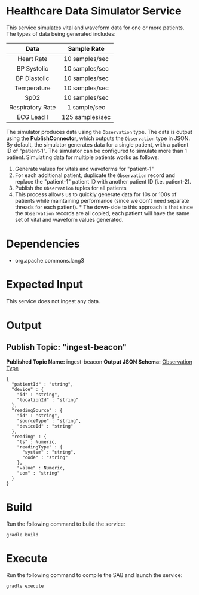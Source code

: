 # Healthcare Data Simulator Service

This service simulates vital and waveform data for one or more patients. The types of data being generated includes: 

| Data | Sample Rate |
| :---: | :---: |
| Heart Rate | 10 samples/sec |
| BP Systolic | 10 samples/sec |
| BP Diastolic | 10 samples/sec |
| Temperature | 10 samples/sec |
| Sp02 | 10 samples/sec |
| Respiratory Rate | 1 sample/sec |
| ECG Lead I | 125 samples/sec |

The simulator produces data using the `Observation` type. The data is output using the **PublishConnector**, which outputs the `Observation` type in JSON. By default, the simulator generates data for a single patient, with a patient ID of "patient-1". The simulator can be configured to simulate more than 1 patient. Simulating data for multiple patients works as follows: 

  1. Generate values for vitals and waveforms for "patient-1"
  2. For each additional patient, duplicate the `Observation` record and replace the "patient-1" patient ID with another patient ID (i.e. patient-2).
  3. Publish the `Observation` tuples for all patients
  4. This process allows us to quickly generate data for 10s or 100s of patients while maintaining performance (since we don't need separate threads for each patient). 
    * The down-side to this approach is that since the `Observation` records are all copied, each patient will have the same set of vital and waveform values generated.


# Dependencies

  * org.apache.commons.lang3


# Expected Input

This service does not ingest any data. 


# Output

## Publish Topic: "ingest-beacon"

**Published Topic Name:** ingest-beacon
**Output JSON Schema:** [Observation Type](https://github.com/IBMStreams/streamsx.health/wiki/Observation-Data-Type)

```
{
  "patientId" : "string",
  "device" : {
    "id" : "string",
    "locationId" : "string"
  },
  "readingSource" : {
    "id" : "string",
    "sourceType" : "string",
    "deviceId" : "string"
  },
  "reading" : {
    "ts" : Numeric,
    "readingType" : {
      "system" : "string",
      "code" : "string"
    },
    "value" : Numeric,
    "uom" : "string"
  }
}
```

# Build

Run the following command to build the service: 

 `gradle build`


# Execute

Run the following command to compile the SAB and launch the service: 

 `gradle execute`

